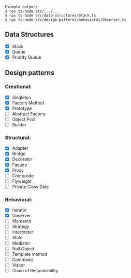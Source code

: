 
```
Example output:
$ npx ts-node src/.../...
$ npx ts-node src/data-structures/Stack.ts 
$ npx ts-node src/design-patterns/behavioral/Observer.ts
```
## Data Structures
- [x] Stack
- [x] Queue
- [x] Priority Queue

## Design patterns
### Creational:

- [x] Singleton
- [x] Factory Method
- [x] Prototype
- [ ] Abstract Factory
- [ ] Object Pool
- [ ] Builder

### Structural:

- [x] Adapter
- [x] Bridge
- [x] Decorator
- [x] Facade
- [x] Proxy
- [ ] Composite
- [ ] Flyweight
- [ ] Private Class Data

### Behavioral:

- [x] Iterator
- [x] Observer
- [ ] Momento
- [ ] Strategy
- [ ] Interpreter
- [ ] State
- [ ] Mediator
- [ ] Null Object
- [ ] Template method
- [ ] Command
- [ ] Visitor
- [ ] Chain of Responsibility

